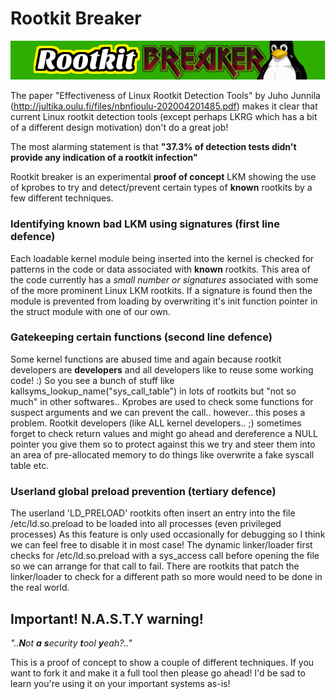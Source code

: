 # Rootkit Breaker

![](rootkit-breaker-logo.png)    

The paper "Effectiveness of Linux Rootkit Detection Tools" by Juho Junnila (http://jultika.oulu.fi/files/nbnfioulu-202004201485.pdf) makes it clear that current Linux rootkit detection tools (except perhaps LKRG which has a bit of a different design motivation) don't do a great job!    

The most alarming statement is that __**"37.3% of detection tests didn't provide any indication of a rootkit infection"**__      

Rootkit breaker is an experimental **proof of concept** LKM showing the use of kprobes to try and detect/prevent certain types of **known** rootkits by a few different techniques.   

### Identifying known bad LKM using signatures (first line defence)   

Each loadable kernel module being inserted into the kernel is checked for patterns in the code or data associated with **known** rootkits. This area of the code currently has a _small number or signatures_ associated with some of the more prominent Linux LKM rootkits. If a signature is found then the module is prevented from loading by overwriting it's init function pointer in the struct module with one of our own.   

### Gatekeeping certain functions (second line defence)     

Some kernel functions are abused time and again because rootkit developers are **developers** and all developers like to reuse some working code! :) So you see a bunch of stuff like kallsyms_lookup_name("sys_call_table") in lots of rootkits but "not so much" in other softwares.. Kprobes are used to check some functions for suspect arguments and we can prevent the call.. however.. this poses a problem. Rootkit developers (like ALL kernel developers.. ;) sometimes forget to check return values and might go ahead and dereference a NULL pointer you give them so to protect against this we try and steer them into an area of pre-allocated memory to do things like overwrite a fake syscall table etc. 

### Userland global preload prevention (tertiary defence)   

The userland 'LD_PRELOAD' rootkits often insert an entry into the file /etc/ld.so.preload to be loaded into all processes (even privileged processes) As this feature is only used occasionally for debugging so I think we can feel free to disable it in most case! The dynamic linker/loader first checks for /etc/ld.so.preload with a sys_access call before opening the file so we can arrange for that call to fail. There are rootkits that patch the linker/loader to check for a different path so more would need to be done in the real world.   

## Important! N.A.S.T.Y warning! 

_"..**N**ot **a** **s**ecurity **t**ool **y**eah?.."_

This is a proof of concept to show a couple of different techniques. If you want to fork it and make it a full tool then please go ahead! I'd be sad to learn you're using it on your important systems as-is! 


